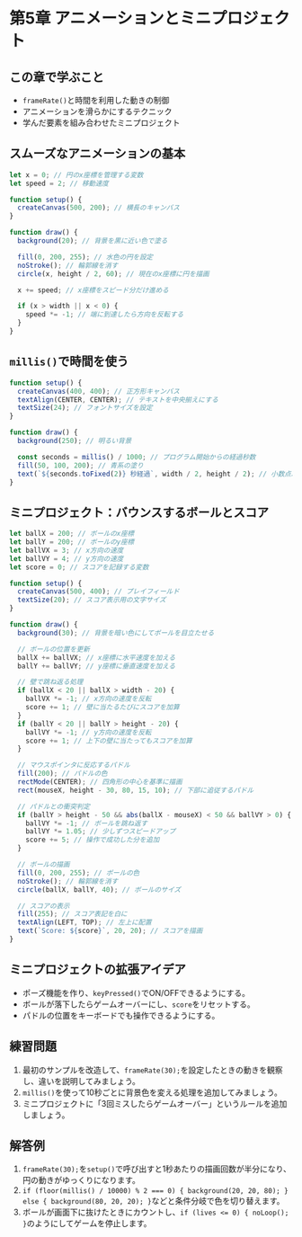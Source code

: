 # 第5章 アニメーションとミニプロジェクト

## この章で学ぶこと
- `frameRate()`と時間を利用した動きの制御
- アニメーションを滑らかにするテクニック
- 学んだ要素を組み合わせたミニプロジェクト

## スムーズなアニメーションの基本
```javascript
let x = 0; // 円のx座標を管理する変数
let speed = 2; // 移動速度

function setup() {
  createCanvas(500, 200); // 横長のキャンバス
}

function draw() {
  background(20); // 背景を黒に近い色で塗る

  fill(0, 200, 255); // 水色の円を設定
  noStroke(); // 輪郭線を消す
  circle(x, height / 2, 60); // 現在のx座標に円を描画

  x += speed; // x座標をスピード分だけ進める

  if (x > width || x < 0) {
    speed *= -1; // 端に到達したら方向を反転する
  }
}
```

## `millis()`で時間を使う
```javascript
function setup() {
  createCanvas(400, 400); // 正方形キャンバス
  textAlign(CENTER, CENTER); // テキストを中央揃えにする
  textSize(24); // フォントサイズを設定
}

function draw() {
  background(250); // 明るい背景

  const seconds = millis() / 1000; // プログラム開始からの経過秒数
  fill(50, 100, 200); // 青系の塗り
  text(`${seconds.toFixed(2)} 秒経過`, width / 2, height / 2); // 小数点以下2桁で表示
}
```

## ミニプロジェクト：バウンスするボールとスコア
```javascript
let ballX = 200; // ボールのx座標
let ballY = 200; // ボールのy座標
let ballVX = 3; // x方向の速度
let ballVY = 4; // y方向の速度
let score = 0; // スコアを記録する変数

function setup() {
  createCanvas(500, 400); // プレイフィールド
  textSize(20); // スコア表示用の文字サイズ
}

function draw() {
  background(30); // 背景を暗い色にしてボールを目立たせる

  // ボールの位置を更新
  ballX += ballVX; // x座標に水平速度を加える
  ballY += ballVY; // y座標に垂直速度を加える

  // 壁で跳ね返る処理
  if (ballX < 20 || ballX > width - 20) {
    ballVX *= -1; // x方向の速度を反転
    score += 1; // 壁に当たるたびにスコアを加算
  }
  if (ballY < 20 || ballY > height - 20) {
    ballVY *= -1; // y方向の速度を反転
    score += 1; // 上下の壁に当たってもスコアを加算
  }

  // マウスポインタに反応するパドル
  fill(200); // パドルの色
  rectMode(CENTER); // 四角形の中心を基準に描画
  rect(mouseX, height - 30, 80, 15, 10); // 下部に追従するパドル

  // パドルとの衝突判定
  if (ballY > height - 50 && abs(ballX - mouseX) < 50 && ballVY > 0) {
    ballVY *= -1; // ボールを跳ね返す
    ballVY *= 1.05; // 少しずつスピードアップ
    score += 5; // 操作で成功した分を追加
  }

  // ボールの描画
  fill(0, 200, 255); // ボールの色
  noStroke(); // 輪郭線を消す
  circle(ballX, ballY, 40); // ボールのサイズ

  // スコアの表示
  fill(255); // スコア表記を白に
  textAlign(LEFT, TOP); // 左上に配置
  text(`Score: ${score}`, 20, 20); // スコアを描画
}
```

## ミニプロジェクトの拡張アイデア
- ポーズ機能を作り、`keyPressed()`でON/OFFできるようにする。
- ボールが落下したらゲームオーバーにし、`score`をリセットする。
- パドルの位置をキーボードでも操作できるようにする。

## 練習問題
1. 最初のサンプルを改造して、`frameRate(30);`を設定したときの動きを観察し、違いを説明してみましょう。
2. `millis()`を使って10秒ごとに背景色を変える処理を追加してみましょう。
3. ミニプロジェクトに「3回ミスしたらゲームオーバー」というルールを追加しましょう。

## 解答例
1. `frameRate(30);`を`setup()`で呼び出すと1秒あたりの描画回数が半分になり、円の動きがゆっくりになります。
2. `if (floor(millis() / 10000) % 2 === 0) { background(20, 20, 80); } else { background(80, 20, 20); }`などと条件分岐で色を切り替えます。
3. ボールが画面下に抜けたときにカウントし、`if (lives <= 0) { noLoop(); }`のようにしてゲームを停止します。
